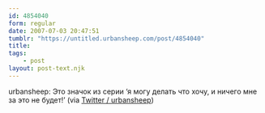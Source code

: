```yaml
---
id: 4854040
form: regular
date: 2007-07-03 20:47:51
tumblr: "https://untitled.urbansheep.com/post/4854040"
title:
tags:
    - post
layout: post-text.njk
---
```


<p>urbansheep: Это значок из серии &lsquo;я могу делать что хочу, и ничего мне за это не будет!&rsquo; (via <a href="http://twitter.com/urbansheep/statuses/132709062">Twitter / urbansheep</a>)</p>

